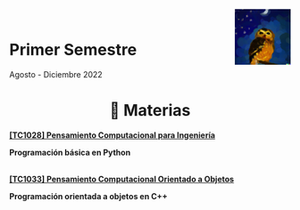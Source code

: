 <img align='right' src='https://github.com/ErickinSegura/ErickinSegura/blob/master/src/buho1ero.png?raw=true' width="100px"  height='100px'>

<br>

# **Primer Semestre**
Agosto - Diciembre 2022

<h1 align=center><b>📕 Materias</h1>

<a href="https://github.com/ErickinSegura/primer-semestre/tree/main/Pensamiento%20computacional%20para%20ingenieria" target="_blank">**[TC1028] Pensamiento Computacional para Ingeniería**</a>

Programación básica en Python<br><br>

<a href="https://github.com/ErickinSegura/primer-semestre/tree/main/Pensamiento%20Computacional%20Orientado%20a%20Objetos" target="_blank">**[TC1033] Pensamiento Computacional Orientado a Objetos**</a>

Programación orientada a objetos en C++
